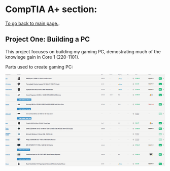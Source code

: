 # CompTIA A+ section: 

[To go back to main page.](../index.md).

## Project One: Building a PC

This project focuses on building my gaming PC, demostrating much of the knowlege gain in Core 1 (220-1101).

Parts used to create gaming PC:

<img src="./pc-Images/part-List.png" alt="PC parts used">



